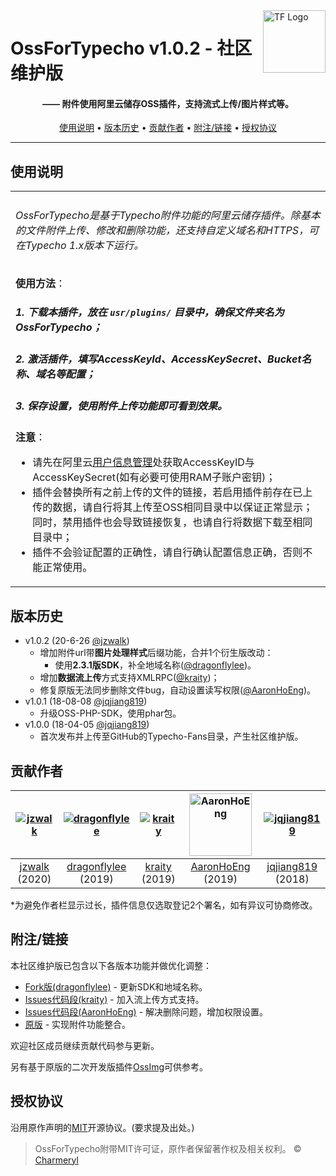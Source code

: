 <a href="https://typecho-fans.github.io">
    <img src="https://typecho-fans.github.io/text-logo.svg" alt="TF Logo" title="Typecho Fans开源作品社区" align="right" height="100" />
</a>

OssForTypecho v1.0.2 - 社区维护版
======================
<h4 align="center">—— 附件使用阿里云储存OSS插件，支持流式上传/图片样式等。</h4>

<p align="center">
  <a href="#使用说明">使用说明</a> •
  <a href="#版本历史">版本历史</a> •
  <a href="#贡献作者">贡献作者</a> •
  <a href="#附注链接">附注/链接</a> •
  <a href="#授权协议">授权协议</a>
</p>

---

## 使用说明

<table>
<tr>
<td>

###### OssForTypecho是基于Typecho附件功能的阿里云储存插件。除基本的文件附件上传、修改和删除功能，还支持自定义域名和HTTPS，可在Typecho 1.x版本下运行。

**使用方法**：
##### 1. 下载本插件，放在 `usr/plugins/` 目录中，确保文件夹名为 OssForTypecho；
##### 2. 激活插件，填写AccessKeyId、AccessKeySecret、Bucket名称、域名等配置；
##### 3. 保存设置，使用附件上传功能即可看到效果。

**注意**：
* 请先在阿里云[用户信息管理](https://usercenter.console.aliyun.com/#/manage/ak)处获取AccessKeyID与AccessKeySecret(如有必要可使用RAM子账户密钥)；
* 插件会替换所有之前上传的文件的链接，若启用插件前存在已上传的数据，请自行将其上传至OSS相同目录中以保证正常显示；同时，禁用插件也会导致链接恢复，也请自行将数据下载至相同目录中；
* 插件不会验证配置的正确性，请自行确认配置信息正确，否则不能正常使用。

</td>
</tr>
</table>

## 版本历史

 * v1.0.2 (20-6-26 [@jzwalk](https://github.com/jzwalk))
   * 增加附件url带**图片处理样式**后缀功能，合并1个衍生版改动：
     * 使用**2.3.1版SDK**，补全地域名称([@dragonflylee](https://github.com/dragonflylee))。
   * 增加**数据流上传**方式支持XMLRPC([@kraity](https://github.com/kraity))；
   * 修复原版无法同步删除文件bug，自动设置读写权限([@AaronHoEng](https://github.com/AaronHoEng))。
 * v1.0.1 (18-08-08 [@jqjiang819](https://github.com/jqjiang819))
   * 升级OSS-PHP-SDK，使用phar包。
 * v1.0.0 (18-04-05 [@jqjiang819](https://github.com/jqjiang819))
   * 首次发布并上传至GitHub的Typecho-Fans目录，产生社区维护版。

## 贡献作者

[![jzwalk](https://avatars1.githubusercontent.com/u/252331?v=3&s=100)](https://github.com/jzwalk) | [![dragonflylee](https://avatars1.githubusercontent.com/u/6219280?v=3&s=100)](https://github.com/dragonflylee) | [![kraity](https://avatars1.githubusercontent.com/u/29883656?v=3&s=100)](https://github.com/kraity) | [<img src="https://avatars1.githubusercontent.com/u/29192241?v=3" alt="AaronHoEng" height="100" />](https://github.com/AaronHoEng) | [![jqjiang819](https://avatars1.githubusercontent.com/u/9775943?v=3&s=100)](https://github.com/jqjiang819)
:---:|:---:|:---:|:---:|:---:
[jzwalk](https://github.com/jzwalk) (2020) | [dragonflylee](https://github.com/dragonflylee) (2019) | [kraity](https://github.com/kraity) (2019) | [AaronHoEng](https://github.com/AaronHoEng) (2019) | [jqjiang819](https://github.com/jqjiang819) (2018)

*为避免作者栏显示过长，插件信息仅选取登记2个署名，如有异议可协商修改。

## 附注/链接

本社区维护版已包含以下各版本功能并做优化调整：

* [Fork版(dragonflylee)](https://github.com/dragonflylee/typecho-plugin-ossfile) - 更新SDK和地域名称。
* [Issues代码段(kraity)](https://github.com/jqjiang819/typecho-plugin-ossfile/issues/6) - 加入流上传方式支持。
* [Issues代码段(AaronHoEng)](https://github.com/jqjiang819/typecho-plugin-ossfile/issues/3) - 解决删除问题，增加权限设置。
* [原版](https://github.com/jqjiang819/typecho-plugin-ossfile) - 实现附件功能整合。

欢迎社区成员继续贡献代码参与更新。

另有基于原版的二次开发版插件[OssImg](https://github.com/v03413/Typecho_Plugins/tree/master/OssImg)可供参考。

## 授权协议

沿用原作声明的[MIT](https://github.com/jqjiang819/typecho-plugin-ossfile/blob/master/LICENSE)开源协议。(要求提及出处。)

> OssForTypecho附带MIT许可证，原作者保留著作权及相关权利。 © [Charmeryl](https://github.com/jqjiang819)